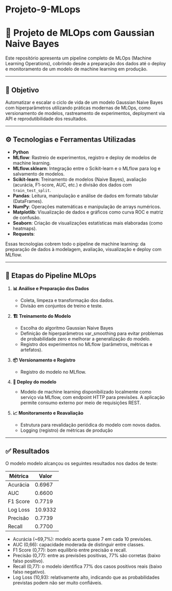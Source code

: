 # Projeto-9-MLops

# 🚀 Projeto de MLOps com Gaussian Naive Bayes

Este repositório apresenta um pipeline completo de MLOps (Machine Learning Operations), cobrindo desde a preparação dos dados até o deploy e monitoramento de um modelo de machine learning em produção.

---

## 📌 Objetivo

Automatizar e escalar o ciclo de vida de um modelo Gaussian Naive Bayes com hiperparâmetros utilizando práticas modernas de MLOps, como versionamento de modelos, rastreamento de experimentos, deployment via API e reprodutibilidade dos resultados.

---

## ⚙️ Tecnologias e Ferramentas Utilizadas

- **Python**  
- **MLflow**: Rastreio de experimentos, registro e deploy de modelos de machine learning.
- **MLflow.sklearn**: Integração entre o Scikit-learn e o MLflow para log e salvamento de modelos.
- **Scikit-learn**: Treinamento de modelos (Naive Bayes), avaliação (acurácia, F1-score, AUC, etc.) e divisão dos dados com `train_test_split`.
- **Pandas**: Leitura, manipulação e análise de dados em formato tabular (DataFrames).
- **NumPy**: Operações matemáticas e manipulação de arrays numéricos.
- **Matplotlib**: Visualização de dados e gráficos como curva ROC e matriz de confusão.
- **Seaborn**: Criação de visualizações estatísticas mais elaboradas (como heatmaps).
- **Requests**:

Essas tecnologias cobrem todo o pipeline de machine learning: da preparação de dados à modelagem, avaliação, visualização e deploy com MLflow.

---

## 🧠 Etapas do Pipeline MLOps

1. **📊 Análise e Preparação dos Dados**
   - Coleta, limpeza e transformação dos dados.
   - Divisão em conjuntos de treino e teste.

2. **🏗️ Treinamento do Modelo**
   - Escolha do algoritmo Gaussian Naive Bayes
   - Definição de hiperparâmetros var_smoothing para evitar problemas de probabilidade zero e melhorar a generalização do modelo.
   - Registro dos experimentos no MLflow (parâmetros, métricas e artefatos).

3. **📦 Versionamento e Registro**
   - Registro do modelo no MLflow.

4. **🚀 Deploy do modelo**
   - Modelo de machine learning disponibilizado localmente como serviço via MLflow, com endpoint HTTP para previsões. A aplicação permite consumo externo por meio de requisições REST.

5. **📈 Monitoramento e Reavaliação**
   - Estrutura para revalidação periódica do modelo com novos dados.
   - Logging (registro) de métricas de produção

---

## ✅ Resultados

O modelo modelo alcançou os seguintes resultados nos dados de teste:

| Métrica    | Valor                |
|------------|----------------------|
| Acurácia   | 0.6967               |
| AUC        | 0.6600               |
| F1 Score   | 0.7719               |
| Log Loss   | 10.9332              |
| Precisão   | 0.7739               |
| Recall     | 0.7700               |

 - Acurácia (~69,7%): modelo acerta quase 7 em cada 10 previsões.
 - AUC (0,66): capacidade moderada de distinguir entre classes.
 - F1 Score (0,77): bom equilíbrio entre precisão e recall.
 - Precisão (0,77): entre as previsões positivas, 77% são corretas (baixo falso positivo).
 - Recall (0,77): o modelo identifica 77% dos casos positivos reais (baixo falso negativo).
 - Log Loss (10,93): relativamente alto, indicando que as probabilidades previstas podem não ser muito confiáveis.

